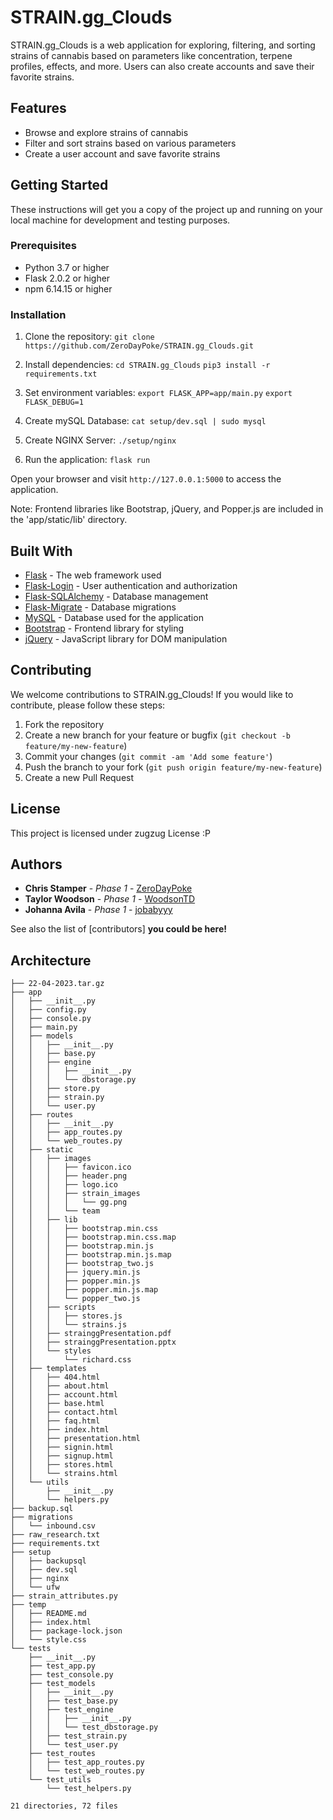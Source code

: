 # STRAIN.gg_Clouds

STRAIN.gg_Clouds is a web application for exploring, filtering, and sorting strains of cannabis 
based on parameters like concentration, terpene profiles, effects, and more. Users can also create 
accounts and save their favorite strains.

## Features

- Browse and explore strains of cannabis
- Filter and sort strains based on various parameters
- Create a user account and save favorite strains

## Getting Started

These instructions will get you a copy of the project up and running on your local machine for development and testing purposes.

### Prerequisites

- Python 3.7 or higher
- Flask 2.0.2 or higher
- npm 6.14.15 or higher

### Installation

1. Clone the repository:
```git clone https://github.com/ZeroDayPoke/STRAIN.gg_Clouds.git```

2. Install dependencies:
```cd STRAIN.gg_Clouds```
```pip3 install -r requirements.txt```

4. Set environment variables:
```export FLASK_APP=app/main.py```
```export FLASK_DEBUG=1```

5. Create mySQL Database:
```cat setup/dev.sql | sudo mysql```

6. Create NGINX Server:
```./setup/nginx```

7. Run the application:
```flask run```


Open your browser and visit `http://127.0.0.1:5000` to access the application.

Note: Frontend libraries like Bootstrap, jQuery, and Popper.js are included in the 'app/static/lib' directory.

## Built With

- [Flask](https://flask.palletsprojects.com/) - The web framework used
- [Flask-Login](https://flask-login.readthedocs.io/en/latest/) - User authentication and authorization
- [Flask-SQLAlchemy](https://flask-sqlalchemy.palletsprojects.com/) - Database management
- [Flask-Migrate](https://flask-migrate.readthedocs.io/) - Database migrations
- [MySQL](https://www.mysql.com/) - Database used for the application
- [Bootstrap](https://getbootstrap.com/) - Frontend library for styling
- [jQuery](https://jquery.com/) - JavaScript library for DOM manipulation

## Contributing

We welcome contributions to STRAIN.gg_Clouds! If you would like to contribute, please follow these steps:

1. Fork the repository
2. Create a new branch for your feature or bugfix (`git checkout -b feature/my-new-feature`)
3. Commit your changes (`git commit -am 'Add some feature'`)
4. Push the branch to your fork (`git push origin feature/my-new-feature`)
5. Create a new Pull Request

## License

This project is licensed under zugzug License :P

## Authors

- **Chris Stamper** - *Phase 1* - [ZeroDayPoke](https://github.com/ZeroDayPoke)
- **Taylor Woodson** - *Phase 1* - [WoodsonTD](https://github.com/WoodsonTD)
- **Johanna Avila** - *Phase 1* - [jobabyyy](https://github.com/jobabyyy)

See also the list of [contributors] **you could be here!**

## Architecture

```
├── 22-04-2023.tar.gz
├── app
│   ├── __init__.py
│   ├── config.py
│   ├── console.py
│   ├── main.py
│   ├── models
│   │   ├── __init__.py
│   │   ├── base.py
│   │   ├── engine
│   │   │   ├── __init__.py
│   │   │   └── dbstorage.py
│   │   ├── store.py
│   │   ├── strain.py
│   │   └── user.py
│   ├── routes
│   │   ├── __init__.py
│   │   ├── app_routes.py
│   │   └── web_routes.py
│   ├── static
│   │   ├── images
│   │   │   ├── favicon.ico
│   │   │   ├── header.png
│   │   │   ├── logo.ico
│   │   │   ├── strain_images
│   │   │   │   └── gg.png
│   │   │   └── team
│   │   ├── lib
│   │   │   ├── bootstrap.min.css
│   │   │   ├── bootstrap.min.css.map
│   │   │   ├── bootstrap.min.js
│   │   │   ├── bootstrap.min.js.map
│   │   │   ├── bootstrap_two.js
│   │   │   ├── jquery.min.js
│   │   │   ├── popper.min.js
│   │   │   ├── popper.min.js.map
│   │   │   └── popper_two.js
│   │   ├── scripts
│   │   │   ├── stores.js
│   │   │   └── strains.js
│   │   ├── strainggPresentation.pdf
│   │   ├── strainggPresentation.pptx
│   │   └── styles
│   │       └── richard.css
│   ├── templates
│   │   ├── 404.html
│   │   ├── about.html
│   │   ├── account.html
│   │   ├── base.html
│   │   ├── contact.html
│   │   ├── faq.html
│   │   ├── index.html
│   │   ├── presentation.html
│   │   ├── signin.html
│   │   ├── signup.html
│   │   ├── stores.html
│   │   └── strains.html
│   └── utils
│       ├── __init__.py
│       └── helpers.py
├── backup.sql
├── migrations
│   └── inbound.csv
├── raw_research.txt
├── requirements.txt
├── setup
│   ├── backupsql
│   ├── dev.sql
│   ├── nginx
│   └── ufw
├── strain_attributes.py
├── temp
│   ├── README.md
│   ├── index.html
│   ├── package-lock.json
│   └── style.css
└── tests
    ├── __init__.py
    ├── test_app.py
    ├── test_console.py
    ├── test_models
    │   ├── __init__.py
    │   ├── test_base.py
    │   ├── test_engine
    │   │   ├── __init__.py
    │   │   └── test_dbstorage.py
    │   ├── test_strain.py
    │   └── test_user.py
    ├── test_routes
    │   ├── test_app_routes.py
    │   └── test_web_routes.py
    └── test_utils
        └── test_helpers.py

21 directories, 72 files
```
